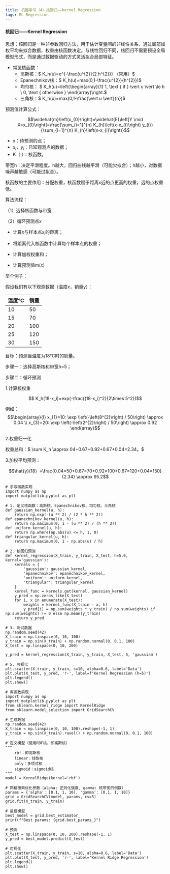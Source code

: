 ```yaml
---
title: 机器学习（4）核回归——kernel Regression
tags: ML Regression
---
```


#### 核回归——Kernel Regression

思想：核回归是一种非参数回归方法，用于估计变量间的非线性关系，通过局部加权平均来拟合数据，权重由核函数决定。与线性回归不同，核回归不需要预设全局模型形式，而是通过数据驱动的方式灵活拟合局部特征。

<!--more-->

- 常见核函数：
  - 高斯核：$ K_h(u)=e^{-\frac{u^{2}}{2 h^{2}}} （常用）$
  - Epanechnikov核：$ K_h(u)=max(0,1-\frac{u^{2}}{h^{2}})$
  - 均匀核：
  $ K_h(u)=\left\{\begin{array}{1}
  1, \text { if } \vert u \vert \le h \\
  0, \text { otherwise }
  \end{array}\right.$
  - 三角核：$ K_h(u)=max(0,1-\frac{\vert u \vert}{h})$

预测值计算公式：

$$\widehat{m}\left(x_{0}\right)=\widehat{E}\left[Y \mid X=x_{0}\right]=\frac{\sum_{i=1}^{n} K_{h}\left(x-x_{i}\right) y_{i}}{\sum_{i=1}^{n} K_{h}\left(x-x_{i}\right)}$$

- x：待预测的点；
- $x_i，y_i$：已知观测点的数据；
- K（·）：核函数。

带宽h：决定平滑程度。h越大，回归曲线越平滑（可能欠拟合）；h越小，对数据噪声越敏感（可能过拟合）。

核函数的主要作用：分配权重，核函数赋予距离x近的点更高的权重，远的点权重低。

算法流程：

（1）选择核函数与带宽

（2）循环预测点$x$

- 计算$x$与样本点$x_i$的距离；
  
- 将距离代入核函数中计算每个样本点的权重；
  
- 计算加权权重和；
  
- 计算预测值m($x$)

举个例子：

假设我们有以下观测数据（温度x，销量y）：

| 温度°C | 销量 |
| ------ | ---- |
| 10     | 50   |
| 15     | 70   |
| 20     | 100  |
| 25     | 120  |
| 30     | 150  |

目标：预测当温度为18°C时的销量。

步骤一：选择高斯核和带宽h=5；

步骤二：循环预测

1.计算核权重

$$ K_h(18-x_i)=exp(-\frac{(18-x_i)^2}{2\times 5^2})$$

例如：
$$\begin{array}{l}
x_{1}=10: \exp \left(-\left(8^{2}\right) / 50\right) \approx 0.04 \\
x_{3}=20: \exp \left(-\left(2^{2}\right) / 50\right) \approx 0.92
\end{array}$$

2.权重归一化

权重总和：$ \sum K_h \approx 04+0.67+0.92+0.67+0.04=2.34。$

3.加权平均预测：

$$\hat{y}(18）=\frac{0.04×50+0.67×70+0.92×100+0.67×120+0.04×150}{2.34} \approx 95.2$$

~~~
# 手写函数实现
import numpy as np
import matplotlib.pyplot as plt

# 1. 定义核函数：高斯核、Epanechnikov核、均匀核、三角核
def gaussian_kernel(u, h): 
    return np.exp(-(u ** 2) / (2 * h ** 2))
def epanechnikov_kernel(u, h): 
    return np.maximum(0, 1 - (u ** 2) / (h ** 2))
def uniform_kernel(u, h): 
    return np.where(np.abs(u) <= h, 1, 0)
def triangular_kernel(u, h): 
    return np.maximum(0, 1 - np.abs(u) / h)

# 2. 核回归预测
def kernel_regression(X_train, y_train, X_test, h=5.0, kernel='gaussian'):
    kernels = {
        'gaussian': gaussian_kernel,
        'epanechnikov': epanechnikov_kernel,
        'uniform': uniform_kernel,
        'triangular': triangular_kernel
    }
    kernel_func = kernels.get(kernel, gaussian_kernel)
    y_pred = np.zeros_like(X_test)
    for i, x in enumerate(X_test):
        weights = kernel_func(X_train - x, h)
        y_pred[i] = np.sum(weights * y_train) / np.sum(weights) if np.sum(weights) != 0 else np.mean(y_train)
    return y_pred

# 3. 测试数据
np.random.seed(42)
X_train = np.linspace(0, 10, 100)
y_train = np.sin(X_train) + np.random.normal(0, 0.1, 100)
X_test = np.linspace(0, 10, 200)

y_pred = kernel_regression(X_train, y_train, X_test, 5, 'gaussian')

# 5. 可视化
plt.scatter(X_train, y_train, s=10, alpha=0.6, label='Data')
plt.plot(X_test, y_pred, 'r-', label=f'Kernel Regression (h=5)')
plt.legend()
plt.show()
~~~

~~~
# 库函数实现
import numpy as np
import matplotlib.pyplot as plt
from sklearn.kernel_ridge import KernelRidge
from sklearn.model_selection import GridSearchCV

# 生成数据
np.random.seed(42)
X_train = np.linspace(0, 10, 100).reshape(-1, 1)
y_train = np.sin(X_train).ravel() + np.random.normal(0, 0.1, 100)

# 定义模型（使用RBF核，即高斯核）
"""
    rbf：即高斯核
    linear：线性核
    poly：多项式核
    sigmoid：sigmoid核
"""
model = KernelRidge(kernel='rbf')

# 网格搜索优化参数（alpha: 正则化强度, gamma: 核带宽的倒数）
params = {'alpha': [0.1, 1, 10], 'gamma': [0.1, 1, 10]}
grid = GridSearchCV(model, params, cv=5)
grid.fit(X_train, y_train)

# 最佳模型
best_model = grid.best_estimator_
print(f"Best params: {grid.best_params_}")

# 预测
X_test = np.linspace(0, 10, 200).reshape(-1, 1)
y_pred = best_model.predict(X_test)

# 可视化
plt.scatter(X_train, y_train, s=10, alpha=0.6, label='Data')
plt.plot(X_test, y_pred, 'r-', label='Kernel Ridge Regression')
plt.legend()
plt.show()
~~~

